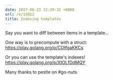 ```yaml
---
date: 2017-08-23 12:39:32 +0800
url: /e/15012
title: Indexing templates
---
```



Say you want to diff between items in a template...

One way is to precompute with a struct: <https://play.golang.org/p/COtfgaKKCs>

Or you can use the template's indexes! <https://play.golang.org/p/XtOLfDdMQY>


Many thanks to pestle on #go-nuts
